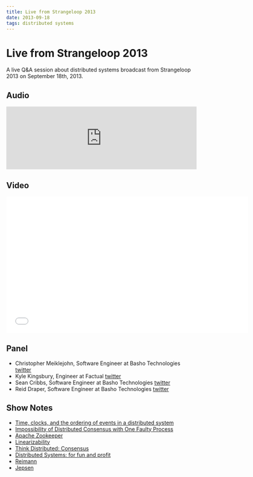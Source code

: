 ```yaml
---
title: Live from Strangeloop 2013
date: 2013-09-18
tags: distributed systems
---
```


# Live from Strangeloop 2013

A live Q&A session about distributed systems broadcast from Strangeloop
2013 on September 18th, 2013.

## Audio

<iframe width="100%" height="166" scrolling="no" frameborder="no" src="https://w.soundcloud.com/player/?url=http%3A%2F%2Fapi.soundcloud.com%2Ftracks%2F111243801"></iframe>

## Video

<iframe class="youtube-player" width="640" height="360" src="//www.youtube.com/embed/2lKBsPNqz0E" frameborder="0" allowfullscreen="allowfullscreen"></iframe>

## Panel

* Christopher Meiklejohn, Software Engineer at Basho Technologies
  [twitter](http://twitter.com/cmeik)
* Kyle Kingsbury, Engineer at Factual
  [twitter](http://twitter.com/aphyr)
* Sean Cribbs, Software Engineer at Basho Technologies
  [twitter](http://twitter.com/seancribbs)
* Reid Draper, Software Engineer at Basho Technologies
  [twitter](http://twitter.com/reiddraper)

## Show Notes

* [Time, clocks, and the ordering of events in a distributed system](http://dl.acm.org/citation.cfm?id=359563)
* [Impossibility of Distributed Consensus with One Faulty Process](http://cs-www.cs.yale.edu/homes/arvind/cs425/doc/fischer.pdf)
* [Apache Zookeeper](http://zookeeper.apache.org)
* [Linearizability](https://en.wikipedia.org/wiki/Linearizability)
* [Think Distributed: Consensus](http://thinkdistributed.io/blog/2013/07/12/consensus.html)
* [Distributed Systems: for fun and profit](https://github.com/mixu/distsysbook)
* [Reimann](https://github.com/aphyr/riemann)
* [Jepsen](https://github.com/aphyr/jepsen)
